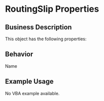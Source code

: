 # RoutingSlip Properties

## Business Description
This object has the following properties:

## Behavior
Name

## Example Usage
No VBA example available.